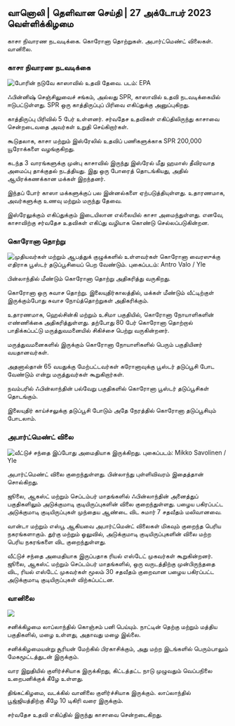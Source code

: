 ## வானொலி \| தெளிவான செய்தி \| 27 அக்டோபர் 2023 வெள்ளிக்கிழமை

காசா நிவாரண நடவடிக்கை. கொரோனா தொற்றுகள். அபார்ட்மெண்ட் விலைகள். வானிலை.

### காசா நிவாரண நடவடிக்கை

![போரின் நடுவே காஸாவில் உதவி தேவை. படம்: EPA](https://images.cdn.yle.fi/image/upload/c_crop,h_3780,w_6720,x_0,y_700/ar_1.7777777777777777,c_fill,g_faces,h_671/wd_co:to/f_auto/fl_lossy/v1698396491/39-1192101653b784c2d563)

ஃபின்னிஷ் செஞ்சிலுவைச் சங்கம், அல்லது SPR, காஸாவில் உதவி நடவடிக்கையில் ஈடுபட்டுள்ளது. SPR ஒரு காத்திருப்புப் பிரிவை எகிப்துக்கு அனுப்புகிறது.

காத்திருப்பு பிரிவில் 5 பேர் உள்ளனர். சர்வதேச உதவிகள் எகிப்திலிருந்து காசாவை சென்றடைவதை அவர்கள் உறுதி செய்கிறார்கள்.

கூடுதலாக, காசா மற்றும் இஸ்ரேலில் உதவிப் பணிகளுக்காக SPR 200,000 யூரோக்களை வழங்குகிறது.

கடந்த 3 வாரங்களுக்கு முன்பு காசாவில் இருந்து இஸ்ரேல் மீது ஹமாஸ் தீவிரவாத அமைப்பு தாக்குதல் நடத்தியது. இது ஒரு போரைத் தொடங்கியது, அதில் ஆயிரக்கணக்கான மக்கள் இறந்தனர்.

இந்தப் போர் காஸா மக்களுக்குப் பல இன்னல்களை ஏற்படுத்தியுள்ளது. உதாரணமாக, அவர்களுக்கு உணவு மற்றும் மருந்து தேவை.

இஸ்ரேலுக்கும் எகிப்துக்கும் இடையிலான எல்லையில் காசா அமைந்துள்ளது. எனவே, காசாவிற்கு சர்வதேச உதவிகள் எகிப்து வழியாக கொண்டு செல்லப்படுகின்றன.

### கொரோனா தொற்று

![முதியவர்கள் மற்றும் ஆபத்துக் குழுக்களில் உள்ளவர்கள் கொரோனா வைரஸுக்கு எதிராக பூஸ்டர் தடுப்பூசியைப் பெற வேண்டும். புகைப்படம்: Antro Valo / Yle](https://images.cdn.yle.fi/image/upload/c_crop,h_3510,w_6240,x_0,y_400/ar_1.77777777777777777,c_fill,g_2faces/wh_1750,wh_6710q_auto:eco/f_auto/fl_lossy/v1670569792/39-933588623dccc01a881)

பின்லாந்தில் மீண்டும் கொரோனா தொற்று அதிகரித்து வருகிறது.

கொரோனா ஒரு சுவாச தொற்று. இலையுதிர்காலத்தில், மக்கள் மீண்டும் வீட்டிற்குள் இருக்கும்போது சுவாச நோய்த்தொற்றுகள் அதிகரிக்கும்.

உதாரணமாக, ஹெல்சின்கி மற்றும் உசிமா பகுதியில், கொரோனா நோயாளிகளின் எண்ணிக்கை அதிகரித்துள்ளது. தற்போது 80 பேர் கொரோனா தொற்றால் பாதிக்கப்பட்டு மருத்துவமனையில் சிகிச்சை பெற்று வருகின்றனர்.

மருத்துவமனைகளில் இருக்கும் கொரோனா நோயாளிகளில் பெரும் பகுதியினர் வயதானவர்கள்.

அதனால்தான் 65 வயதுக்கு மேற்பட்டவர்கள் கரோனாவுக்கு பூஸ்டர் தடுப்பூசி போட வேண்டும் என்று மருத்துவர்கள் கூறுகிறார்கள்.

நவம்பரில் ஃபின்லாந்தின் பல்வேறு பகுதிகளில் கொரோனா பூஸ்டர் தடுப்பூசிகள் தொடங்கும்.

இலையுதிர் காய்ச்சலுக்கு தடுப்பூசி போடும் அதே நேரத்தில் கொரோனா தடுப்பூசியும் போடலாம்.

### அபார்ட்மெண்ட் விலை

![வீட்டுச் சந்தை இப்போது அமைதியாக இருக்கிறது. புகைப்படம்: Mikko Savolinen / Yle](https://images.cdn.yle.fi/image/upload/c_crop,h_3348,w_5952,x_0,y_483/ar_1.77777777777777777,c_fill,g_777,c_fill,g_7010d_6q_auto:eco/f_auto/fl_lossy/v1694415905/39-117017864fea8c7baf74)

அபார்ட்மெண்ட் விலை குறைந்துள்ளது. பின்லாந்து புள்ளிவிவரம் இதைத்தான் சொல்கிறது.

ஜூலை, ஆகஸ்ட் மற்றும் செப்டம்பர் மாதங்களில் ஃபின்லாந்தின் அனைத்துப் பகுதிகளிலும் அடுக்குமாடி குடியிருப்புகளின் விலை குறைந்துள்ளது. பழைய பகிரப்பட்ட அடுக்குமாடி குடியிருப்புகள் முந்தைய ஆண்டை விட சுமார் 7 சதவீதம் மலிவானவை.

வான்டா மற்றும் எஸ்பூ ஆகியவை அபார்ட்மென்ட் விலைகள் மிகவும் குறைந்த பெரிய நகரங்களாகும். துர்கு மற்றும் ஓலுவில், அடுக்குமாடி குடியிருப்புகளின் விலை மற்ற பெரிய நகரங்களை விட குறைந்துள்ளது.

வீட்டுச் சந்தை அமைதியாக இருப்பதாக ரியல் எஸ்டேட் முகவர்கள் கூறுகின்றனர். ஜூலை, ஆகஸ்ட் மற்றும் செப்டம்பர் மாதங்களில், ஒரு வருடத்திற்கு முன்பிருந்ததை விட, ரியல் எஸ்டேட் முகவர்கள் மூலம் 30 சதவீதம் குறைவான பழைய பகிரப்பட்ட அடுக்குமாடி குடியிருப்புகள் விற்கப்பட்டன.

### வானிலை

![](https://images.cdn.yle.fi/image/upload/c_crop,h_1080,w_1919,x_0,y_0/ar_1.7777777777777777,c_fill,g_faces,h_675,w/p_120.f_auto/fl_lossy/v1698421548/39-1192510653bdb0fbe9af)

சனிக்கிழமை லாப்லாந்தில் கொஞ்சம் பனி பெய்யும். நாட்டின் தெற்கு மற்றும் மத்திய பகுதிகளில், மழை உள்ளது, அதாவது மழை இல்லை.

சனிக்கிழமையன்று சூரியன் மேற்கில் பிரகாசிக்கும், அது மற்ற இடங்களில் பெரும்பாலும் மேகமூட்டத்துடன் இருக்கும்.

வார இறுதியில் குளிர்ச்சியாக இருக்கிறது, கிட்டத்தட்ட நாடு முழுவதும் வெப்பநிலை உறைபனிக்குக் கீழே உள்ளது.

திங்கட்கிழமை, வடக்கில் வானிலை குளிர்ச்சியாக இருக்கும். லாப்லாந்தில் பூஜ்ஜியத்திற்கு கீழே 10 டிகிரி வரை இருக்கும்.

சர்வதேச உதவி எகிப்தில் இருந்து காசாவை சென்றடைகிறது.